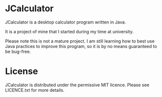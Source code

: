 JCalculator
================

JCalculator is a desktop calculator program written in Java.

It is a project of mine that I started during my time at university.

Please note this is not a mature project. I am still learning how to best use Java practices to improve this program, so it is by no means guaranteed to be bug-free.

License
================

JCalculator is distributed under the permissive MIT licence. Please see LICENCE.txt for more details.
